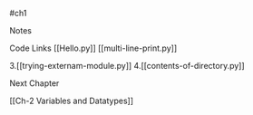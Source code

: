#ch1



Notes


Code Links
[[Hello.py]] 
[[multi-line-print.py]] 

3.[[trying-externam-module.py]]
4.[[contents-of-directory.py]]





Next Chapter

[[Ch-2 Variables and Datatypes]]
